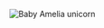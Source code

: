 ![Baby Amelia unicorn](https://user-images.githubusercontent.com/36827741/113913082-c15b4100-9790-11eb-8b83-7ce9c91e7090.jpg)
